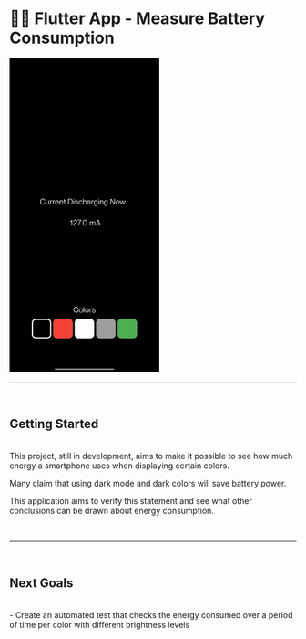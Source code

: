 # 🔋🔋 Flutter App - Measure Battery Consumption


<img src="./app_demo.gif" height="550px">

____
<br>

## Getting Started

<br>
This project, still in development, aims to make it possible to see how much energy a smartphone uses when displaying certain colors.

Many claim that using dark mode and dark colors will save battery power.

This application aims to verify this statement and see what other conclusions can be drawn about energy consumption.

<br>

_____

<br>

## Next Goals

<br>
- Create an automated test that checks the energy consumed over a period of time per color with different brightness levels